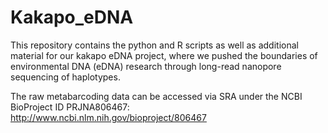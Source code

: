 # Kakapo_eDNA

This repository contains the python and R scripts as well as additional material for our kakapo eDNA project, where we pushed the boundaries of environmental DNA (eDNA) research through long-read nanopore sequencing of haplotypes.

The raw metabarcoding data can be accessed via SRA under the NCBI BioProject ID PRJNA806467: http://www.ncbi.nlm.nih.gov/bioproject/806467


